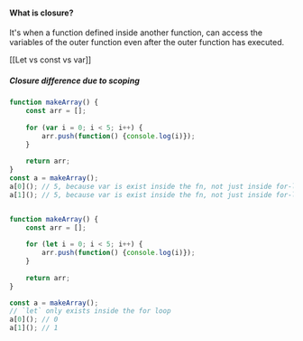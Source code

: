 




#### What is closure?
It's when a function defined inside another function, can access the variables of the outer function even after the outer function has executed.

[[Let vs const vs var]]

##### Closure difference due to scoping
```ts
function makeArray() {
	const arr = [];
	
	for (var i = 0; i < 5; i++) {
		arr.push(function() {console.log(i)});
	}
	
	return arr;
}
const a = makeArray();
a[0](); // 5, because var is exist inside the fn, not just inside for-loop
a[1](); // 5, because var is exist inside the fn, not just inside for-loop


function makeArray() {
	const arr = [];
	
	for (let i = 0; i < 5; i++) {
		arr.push(function() {console.log(i)});
	}
	
	return arr;
}

const a = makeArray();
// `let` only exists inside the for loop
a[0](); // 0
a[1](); // 1
```

